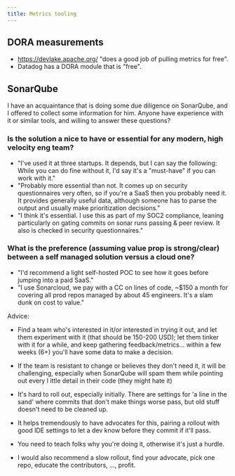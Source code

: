 ```yaml
---
title: Metrics tooling
---
```


## DORA measurements

* https://devlake.apache.org/ "does a good job of pulling metrics for free".
* Datadog has a DORA module that is "free".

## SonarQube

I have an acquaintance that is doing some due diligence on SonarQube, and I offered to collect some information for him. Anyone have experience with it or similar tools, and willing to answer these questions?

### Is the solution a nice to have or essential for any modern, high velocity eng team?

* "I've used it at three startups. It depends, but I can say the following: While you can do fine without it, I'd say it's a "must-have" if you can work with it."
* "Probably more essential than not. It comes up on security questionnaires very often, so if you're a SaaS then you probably need it. It provides generally useful data, although someone has to parse the output and usually make prioritization decisions."
* "I think it's essential. I use this as part of my SOC2 compliance, leaning particularly on gating commits on sonar runs passing & peer review. It also is checked in security questionnaires."

### What is the preference (assuming value prop is strong/clear) between a self managed solution versus a cloud one?

* "I'd recommend a light self-hosted POC to see how it goes before jumping into a paid SaaS."
* "I use Sonarcloud, we pay with a CC on lines of code, ~$150 a month for covering all prod repos managed by about 45 engineers. It's a slam dunk on cost to value."

Advice:

* Find a team who's interested in it/or interested in trying it out, and let them experiment with it (that should be 150-200 USD); let them tinker with it for a while, and keep gathering feedback/metrics... within a few weeks (6+) you'll have some data to make a decision.

* If the team is resistant to change or believes they don't need it, it will be challenging, especially when SonarQube will spam them while pointing out every l ittle detail in their code (they might hate it)

* It's hard to roll out, especially initially. There are settings for 'a line in the sand' where commits that don't make things worse pass, but old stuff doesn't need to be cleaned up.

* It helps tremendously to have advocates for this, pairing a rollout with good IDE settings to let a dev know before they commit if it'll pass.

* You need to teach folks why you're doing it, otherwise it's just a hurdle.

* I would also recommend a slow rollout, find your advocate, pick one repo, educate the contributors, ..., profit.


